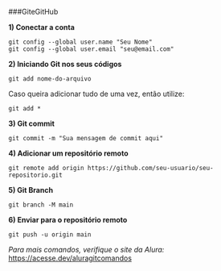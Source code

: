 ###GiteGitHub

**1) Conectar a conta**

````
git config --global user.name "Seu Nome"
git config --global user.email "seu@email.com"
````

**2) Iniciando Git nos seus códigos**

````
git add nome-do-arquivo
````

Caso queira adicionar tudo de uma vez, então utilize:

````
git add *
````

**3) Git commit**

````
git commit -m "Sua mensagem de commit aqui"
````

**4)  Adicionar um repositório remoto**

```
git remote add origin https://github.com/seu-usuario/seu-repositorio.git
```

**5) Git Branch**

````
git branch -M main
````

**6) Enviar para o repositório remoto**

```
git push -u origin main
```

*Para mais comandos, verifique o site da Alura:* https://acesse.dev/aluragitcomandos


